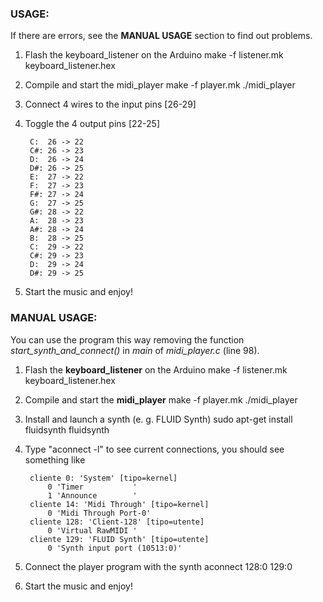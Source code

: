 ### USAGE:
If there are errors, see the **MANUAL USAGE** section to find out problems.

1. Flash the keyboard_listener on the Arduino
    make -f listener.mk keyboard_listener.hex

2. Compile and start the midi_player
    make -f player.mk
    ./midi_player

3. Connect 4 wires to the input pins [26-29]

4. Toggle the 4 output pins [22-25]

        C:  26 -> 22
        C#: 26 -> 23
        D:  26 -> 24
        D#: 26 -> 25
        E:  27 -> 22
        F:  27 -> 23
        F#: 27 -> 24
        G:  27 -> 25
        G#: 28 -> 22
        A:  28 -> 23
        A#: 28 -> 24
        B:  28 -> 25
        C:  29 -> 22
        C#: 29 -> 23
        D:  29 -> 24
        D#: 29 -> 25

5. Start the music and enjoy!


### MANUAL USAGE:
You can use the program this way removing the function *start_synth_and_connect()* in *main* of *midi_player.c* (line 98).

1. Flash the **keyboard_listener** on the Arduino
    make -f listener.mk keyboard_listener.hex

2. Compile and start the **midi_player**
    make -f player.mk
    ./midi_player

3. Install and launch a synth (e. g. FLUID Synth)
    sudo apt-get install fluidsynth
    fluidsynth

4. Type "aconnect -l" to see current connections, you should see something like

        cliente 0: 'System' [tipo=kernel]
            0 'Timer           '
            1 'Announce        '
        cliente 14: 'Midi Through' [tipo=kernel]
            0 'Midi Through Port-0'
        cliente 128: 'Client-128' [tipo=utente]
            0 'Virtual RawMIDI '
        cliente 129: 'FLUID Synth' [tipo=utente]
            0 'Synth input port (10513:0)'

5. Connect the player program with the synth
    aconnect 128:0 129:0

6. Start the music and enjoy!
